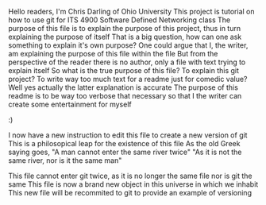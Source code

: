 Hello readers, I'm Chris Darling of Ohio University
This project is tutorial on how to use git for ITS 4900 Software Defined Networking class
The purpose of this file is to explain the purpose of this project, thus in turn explaining the purpose of itself
That is a big question, how can one ask something to explain it's own purpose?
One could argue that I, the writer, am explaining the purpose of this file within the file
But from the perspective of the reader there is no author, only a file with text trying to explain itself
So what is the true purpose of this file? To explain this git project?
To write way too much text for a readme just for comedic value?
Well yes actually the latter explanation is accurate
The purpose of this readme is to be way too verbose that necessary so that I the writer can create some entertainment for myself

:)

I now have a new instruction to edit this file to create a new version of git
This is a philosopical leap for the existence of this file
As the old Greek saying goes, "A man cannot enter the same river twice"
"As it is not the same river, nor is it the same man"

This file cannot enter git twice, as it is no longer the same file nor is git the same
This file is now a brand new object in this universe in which we inhabit
This new file will be recommited to git to provide an example of versioning
